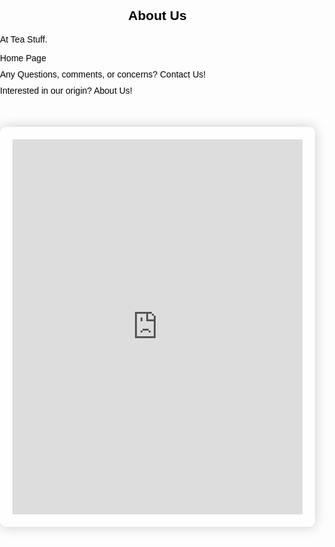 
<html lang="en">
<head>
    <meta charset="UTF-8">
    <meta name="viewport" content="width=device-width, initial-scale=1.0">
    <title>Tea Stuff</title>
    <style>
        body {
            font-family: Arial, sans-serif;
            margin: 0;
            padding: 0;
            background-image: url('2690293634_8557a484b1_b.jpg');
            background-size: cover;
            background-position: center;
            color: black;
        }
        .container {
            max-width: 800px;
            margin: 50px auto;
            padding: 20px;
            background-color: rgba(255, 255, 255, 0.8);
            border-radius: 10px;
            box-shadow: 0 0 20px rgba(0, 0, 0, 0.2);
            position: relative;
            overflow: hidden;
        }
        h2 {
            text-align: center;
        }
        p {
            text-align: justify;
        }
        iframe {
            width: 100%;
            height: 600px;
        }
        ul {
            list-style-type: none;
            padding: 0;
        }
        li {
            margin-bottom: 10px;
        }
        li a {
            color: black;
            text-decoration: none;
        }
        li a:hover {
            text-decoration: underline;
        }
    </style>
</head>
<body>
        <!-- About Us section -->
        <h2>About Us</h2>
        <p>At Tea Stuff.</p>
        <!-- Navigation Links -->
        <ul>
            <li><a href="https://kenzie-nice.github.io/Losingtrack_of_theseSites.io/">Home Page</a></li>
            <li><a href="https://kenzie-nice.github.io/Contactpage.io/">Any Questions, comments, or concerns? Contact Us!</a></li>
            <li><a href="https://kenzie-nice.github.io/About_us.io/">Interested in our origin? About Us!</a></li>
        </ul>
    <div class="container">
        <!-- Google Maps Embed -->
        <iframe src="https://www.google.com/maps/embed?pb=!1m18!1m12!1m3!1d3166.149076288625!2d-113.997847!3d46.8642774!2m3!1f0!2f0!3f0!3m2!1i1024!2i768!4f13.1!3m3!1m2!1s0x535dcdd25591d559%3A0xd6f685fa4010985b!2sClyde%20Coffee!5e0!3m2!1sen!2sus!4v1648792361113!5m2!1sen!2sus" frameborder="0" style="border:0;" allowfullscreen="" loading="lazy"></iframe>
    </div>
</body>
</html>

